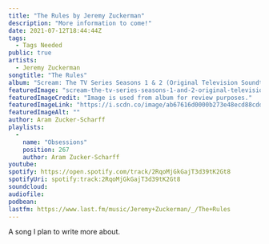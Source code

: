 ```yaml
---
title: "The Rules by Jeremy Zuckerman"
description: "More information to come!"
date: 2021-07-12T18:44:44Z
tags:
  - Tags Needed
public: true
artists:
  - Jeremy Zuckerman
songtitle: "The Rules"
album: "Scream: The TV Series Seasons 1 & 2 (Original Television Soundtrack)"
featuredImage: "scream-the-tv-series-seasons-1-and-2-original-television-soundtrack.jpeg"
featuredImageCredit: "Image is used from album for review purposes."
featuredImageLink: "https://i.scdn.co/image/ab67616d0000b273e48ecd88cddcfd1d9e05745a"
featuredImageAlt: ""
author: Aram Zucker-Scharff
playlists:
  -
    name: "Obsessions"
    position: 267
    author: Aram Zucker-Scharff
youtube: 
spotify: https://open.spotify.com/track/2RqoMjGkGajT3d39tK2Gt8
spotifyUri: spotify:track:2RqoMjGkGajT3d39tK2Gt8
soundcloud:
audiofile:
podbean:
lastfm: https://www.last.fm/music/Jeremy+Zuckerman/_/The+Rules
---
```


A song I plan to write more about.
		